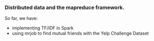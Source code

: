 ### Distributed data and the mapreduce framework.

So far, we have:

- implementing TF/IDF in Spark
- using mrjob to find mutual friends with the Yelp Challenge Dataset

